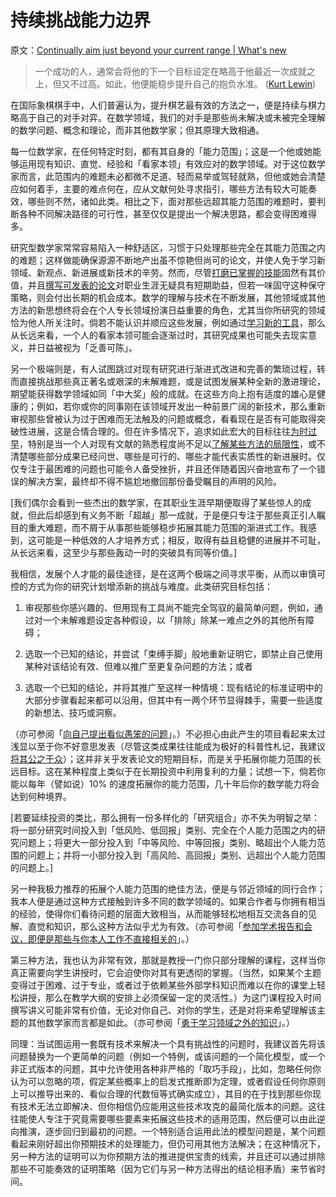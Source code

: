 # 持续挑战能力边界

原文：[Continually aim just beyond your current range | What's new](https://terrytao.wordpress.com/career-advice/continually-aim-just-beyond-your-current-range/)

> 一个成功的人，通常会将他的下一个目标设定在略高于他最近一次成就之上，但又不过高。如此，他便能稳步提升自己的抱负水准。 ([Kurt Lewin](http://en.wikipedia.org/wiki/Kurt_Lewin))

在国际象棋棋手中，人们普遍认为，提升棋艺最有效的方法之一，便是持续与棋力略高于自己的对手对弈。在数学领域，我们的对手是那些尚未解决或未被完全理解的数学问题、概念和理论，而非其他数学家；但其原理大致相通。

每一位数学家，在任何特定时刻，都有其自身的「能力范围」；这是一个他或她能够运用现有知识、直觉、经验和「看家本领」有效应对的数学领域。对于这位数学家而言，此范围内的难题未必都微不足道、轻而易举或驾轻就熟，但他或她会清楚应如何着手，主要的难点何在，应从文献何处寻求指引，哪些方法有较大可能奏效，哪些则不然，诸如此类。相比之下，面对那些远超其能力范围的难题时，要判断各种不同解决路径的可行性，甚至仅仅是提出一个解决思路，都会变得困难得多。

研究型数学家常常容易陷入一种舒适区，习惯于只处理那些完全在其能力范围之内的难题；这样做能确保源源不断地产出虽不惊艳但尚可的论文，并使人免于学习新领域、新观点、新进展或新技术的辛劳。然而，尽管[打磨已掌握的技能](https://terrytao.wordpress.com/career-advice/learn-and-relearn-your-field/)固然有其价值，并且[撰写可发表的论文](https://terrytao.wordpress.com/career-advice/write-down-what-youve-done/)对职业生涯无疑具有短期助益，但若一味固守这种保守策略，则会付出长期的机会成本。数学的理解与技术在不断发展，其他领域或其他方法的新思想终将会在个人专长领域扮演日益重要的角色，尤其当你所研究的领域恰为他人所关注时。倘若不能认识并顺应这些发展，例如通过[学习新的工具](https://terrytao.wordpress.com/career-advice/learn-the-power-of-other-mathematicians-tools/)，那么从长远来看，一个人的看家本领可能会逐渐过时，其研究成果也可能失去现实意义，并日益被视为「乏善可陈」。

另一个极端则是，有人试图跳过对现有研究进行渐进式改进和完善的繁琐过程，转而直接挑战那些真正著名或艰深的未解难题，或是试图发展某种全新的激进理论，期望能获得数学领域如同「中大奖」般的成就。在这些方向上抱有适度的雄心是健康的；例如，若你或你的同事刚在该领域开发出一种前景广阔的新技术，那么重新审视那些曾被认为过于困难而无法触及的问题或概念，看看现在是否有可能取得突破性进展，这是合情合理的。但在许多情况下，追求如此宏大的目标往往[为时过早](https://terrytao.wordpress.com/career-advice/dont-prematurely-obsess-on-a-single-big-problem-or-big-theory/)，特别是当一个人对现有文献的熟悉程度尚不足以[了解某些方法的局限性](https://terrytao.wordpress.com/career-advice/learn-the-limitations-of-your-tools/)，或不清楚哪些部分成果已经问世、哪些是可行的、哪些才能代表实质性的新进展时。仅仅专注于最困难的问题也可能令人备受挫折，并且还伴随着因兴奋地宣布了一个错误的解决方案，最终却不得不尴尬地撤回那份备受瞩目的声明的风险。

[我们偶尔会看到一些杰出的数学家，在其职业生涯早期便取得了某些惊人的成就，但此后却感到有义务不断「超越」那一成就，于是便只专注于那些真正引人瞩目的重大难题，而不屑于从事那些能够稳步拓展其能力范围的渐进式工作。我感到，这可能是一种低效的人才培养方式；相反，取得有益且稳健的进展并不可耻，从长远来看，这至少与那些轰动一时的突破具有同等价值。]

我相信，发展个人才能的最佳途径，是在这两个极端之间寻求平衡，从而以审慎可控的方式为你的研究计划增添新的挑战与难度。此类研究目标包括：

1.  审视那些你感兴趣的、但用现有工具尚不能完全驾驭的最简单问题，例如，通过对一个未解难题设定各种假设，以「排除」除某一难点之外的其他所有障碍；

2.  选取一个已知的结论，并尝试「束缚手脚」般地重新证明它，即禁止自己使用某种对该结论有效、但难以推广至更复杂问题的方法；或者

3.  选取一个已知的结论，并将其推广至这样一种情境：现有结论的标准证明中的大部分步骤看起来都可以沿用，但其中有一两个环节显得棘手，需要一些适度的新想法、技巧或洞察。

（亦可参阅「[向自己提出看似愚笨的问题](https://terrytao.wordpress.com/career-advice/ask-yourself-dumb-questions-and-answer-them/)」。）不必担心由此产生的项目看起来太过浅显以至于你不好意思发表（尽管这类成果往往能成为极好的科普性札记，我建议[将其公之于众](https://terrytao.wordpress.com/career-advice/make-your-work-available/)）；这并非关乎发表论文的短期目标，而是关乎拓展你能力范围的长远目标。这在某种程度上类似于在长期投资中利用复利的力量；试想一下，倘若你能以每年（譬如说）10% 的速度拓展你的能力范围，几十年后你的数学能力将会达到何种境界。

[若要延续投资的类比，那么拥有一份多样化的「研究组合」亦不失为明智之举：将一部分研究时间投入到「低风险、低回报」类别、完全在个人能力范围之内的研究问题上；将更大一部分投入到「中等风险、中等回报」类别、略超出个人能力范围的问题上；并将一小部分投入到「高风险、高回报」类别、远超出个人能力范围的问题上。]

另一种我极力推荐的拓展个人能力范围的绝佳方法，便是与邻近领域的同行合作；我本人便是通过这种方式接触到许多不同的数学领域的。如果合作者与你拥有相当的经验，使得你们看待问题的层面大致相当，从而能够轻松地相互交流各自的见解、直觉和知识，那么这种方法似乎尤为有效。（亦可参阅「[参加学术报告和会议，即便是那些与你本人工作不直接相关的](https://terrytao.wordpress.com/career-advice/attend-talks-and-conferences-even-those-not-directly-related-to-your-work/)」。）

第三种方法，我也认为非常有效，那就是教授一门你只部分理解的课程，这样当你真正需要向学生讲授时，它会迫使你对其有更透彻的掌握。（当然，如果某个主题变得过于困难、过于专业，或者过于依赖某些外部学科知识而难以在你的课堂上轻松讲授，那么在教学大纲的安排上必须保留一定的灵活性。）为这门课程投入时间撰写讲义可能非常有价值，无论对你自己、对你的学生，还是对将来希望理解该主题的其他数学家而言都是如此。（亦可参阅「[勇于学习领域之外的知识](https://terrytao.wordpress.com/career-advice/don’t-be-afraid-to-learn-things-outside-your-field/)」。）

同理：当试图运用一套既有技术来解决一个具有挑战性的问题时，我建议首先将该问题替换为一个更简单的问题（例如一个特例，或该问题的一个简化模型，或一个非正式版本的问题，其中允许使用各种非严格的「取巧手段」，比如，忽略任何你认为可以忽略的项，假定某些概率上的启发式推断即为定理，或者假设任何你原则上可以推导出来的、看似合理的代数恒等式确实成立），其目的在于找到那些你现有技术无法立即解决、但你相信仍应能用这些技术攻克的最简化版本的问题。这往往能使人专注于究竟需要哪些要素来拓展这些技术的适用范围，然后便可以由此逆向推演，逐步回归到最初的问题。一个特别适合运用此法的模型问题是，某个问题看起来刚好超出你预期技术的处理能力，但仍可用其他方法解决；在这种情况下，另一种方法的证明可以为你预期方法的推进提供宝贵的线索，并且还可以通过排除那些不可能奏效的证明策略（因为它们与另一种方法得出的结论相矛盾）来节省时间。